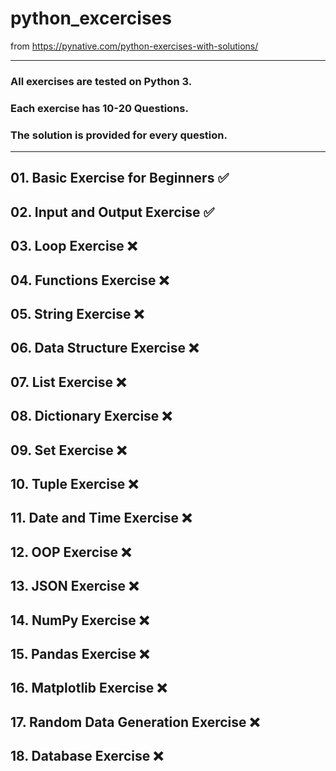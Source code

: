 # python_excercises
from https://pynative.com/python-exercises-with-solutions/

*****************************************************
### All exercises are tested on Python 3.
### Each exercise has 10-20 Questions.
### The solution is provided for every question.
*****************************************************

## 01. Basic Exercise for Beginners              ✅ 
## 02. Input and Output Exercise                 ✅
## 03. Loop Exercise                             ❌
## 04. Functions Exercise                        ❌
## 05. String Exercise                           ❌
## 06. Data Structure Exercise                   ❌
## 07. List Exercise                             ❌
## 08. Dictionary Exercise                       ❌
## 09. Set Exercise                              ❌
## 10. Tuple Exercise                            ❌
## 11. Date and Time Exercise                    ❌
## 12. OOP Exercise                              ❌
## 13. JSON Exercise                             ❌
## 14. NumPy Exercise                            ❌
## 15. Pandas Exercise                           ❌
## 16. Matplotlib Exercise                       ❌
## 17. Random Data Generation Exercise           ❌
## 18. Database Exercise                         ❌

   